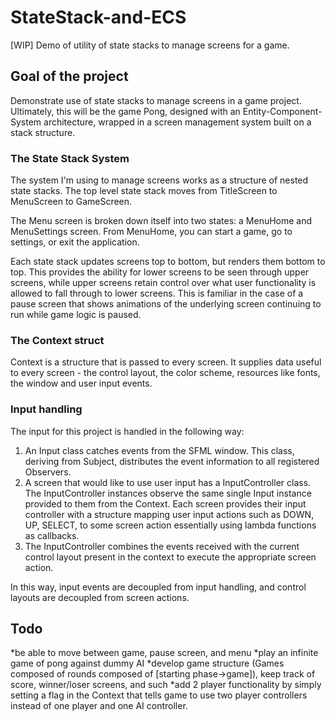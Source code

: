 # StateStack-and-ECS
[WIP] Demo of utility of state stacks to manage screens for a game.

## Goal of the project
Demonstrate use of state stacks to manage screens in a game project. Ultimately, this will be the game Pong, designed
with an Entity-Component-System architecture, wrapped in a screen management system built on a stack structure.

### The State Stack System
The system I'm using to manage screens works as a structure of nested state stacks. The top level state stack
moves from TitleScreen to MenuScreen to GameScreen. 

The Menu screen is broken down itself into two states: a MenuHome and MenuSettings screen. From MenuHome, you can
start a game, go to settings, or exit the application. 

Each state stack updates screens top to bottom, but renders them bottom to top. This provides the ability for lower
screens to be seen through upper screens, while upper screens retain control over what user functionality 
is allowed to fall through to lower screens. This is familiar in the case of a pause screen that shows animations
of the underlying screen continuing to run while game logic is paused.

### The Context struct
Context is a structure that is passed to every screen. It supplies data useful to every screen - the control layout,
the color scheme, resources like fonts, the window and user input events.

### Input handling
The input for this project is handled in the following way: 
1) An Input class catches events from the SFML window. This class, deriving from Subject, distributes the event 
   information to all registered Observers.
2) A screen that would like to use user input has a InputController class. The InputController instances observe
   the same single Input instance provided to them from the Context. Each screen provides their input controller
   with a structure mapping user input actions such as DOWN, UP, SELECT, to some screen action essentially using 
   lambda functions as callbacks.
3) The InputController combines the events received with the current control layout present in the context to
   execute the appropriate screen action.
   
In this way, input events are decoupled from input handling, and control layouts are decoupled from screen actions. 


## Todo
*be able to move between game, pause screen, and menu
*play an infinite game of pong against dummy AI
*develop game structure (Games composed of rounds composed of [starting phase->game]), keep track
 of score, winner/loser screens, and such
*add 2 player functionality by simply setting a flag in the Context that tells game to use two player controllers instead
 of one player and one AI controller.
